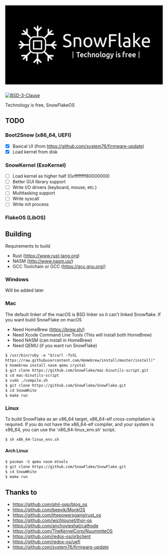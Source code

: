 # ![SnowFlake](./logo.png)

[![BSD-3-Clause][s1]][li]

[s1]: https://img.shields.io/badge/License-BSD%203--Clause-blue.svg

[li]: LICENSE

Technology is free, SnowFlakeOS

## TODO
### Boot2Snow (x86_64, UEFI)
- [x] Basical UI (from https://github.com/system76/firmware-update)
- [x] Load kernel from disk
### SnowKernel (ExoKernel)
- [ ] Load kernel as higher half (0xffffffff80000000)
- [ ] Better GUI library support
- [ ] Write I/O drivers (keyboard, mouse, etc.)
- [ ] Multitasking support
- [ ] Write syscall
- [ ] Write init process
### FlakeOS (LibOS)

## Building
Requirements to build
- Rust (https://www.rust-lang.org)
- NASM (http://www.nasm.us/)
- GCC Toolchain or GCC (https://gcc.gnu.org/)

### Windows
Will be added later

### Mac
The default linker of the macOS is BSD linker so it can't linked Snowflake.
If you want build SnowFlake on macOS
- Need HomeBrew (https://brew.sh/)
- Need Xcode Command Line Tools (This will install both HomeBrew)
- Need NASM (can install in HomeBrew)
- Need QEMU (if you want run SnowFlake)
```
$ /usr/bin/ruby -e "$(curl -fsSL https://raw.githubusercontent.com/Homebrew/install/master/install)"
$ homebrew install nasm qemu crystal
$ git clone https://github.com/SnowFlake/mac-binutils-script.git
$ cd mac-binutils-script
$ sudo ./compile.sh
$ git clone https://github.com/SnowFlake/SnowFlake.git
$ cd SnowWhite
$ make run
```

### Linux
To build SnowFlake as an x86_64 target, x86_64-elf cross-compilation is required.
If you do not have the x86_64-elf compiler, and your system is x86_64, you can use the 'x86_64-linux_env.sh' script.
```
$ sh x86_64-linux_env.sh
```
#### Arch Linux
```
$ pacman -S qemu nasm mtools
$ git clone https://github.com/SnowFlake/SnowFlake.git
$ cd SnowWhite
$ make run
```

## Thanks to
- https://github.com/phil-opp/blog_os
- https://github.com/beevik/MonkOS
- https://github.com/thepowersgang/rust_os
- https://github.com/wichtounet/thor-os
- https://github.com/anchovieshat/cathode
- https://github.com/TheKernelCorp/NuummiteOS
- https://github.com/redox-os/orbclient
- https://github.com/redox-os/uefi
- https://github.com/system76/firmware-update
